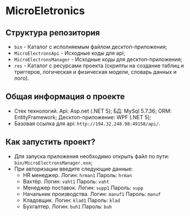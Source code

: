 # MicroEletronics

## Структура репозитория
* `bin` - Каталог с исполняемым файлом десктоп-приложения;
* `MicroElectronsApi` - Исходные коды для api;
* `MicroElectronsManager` - Исходные коды для десктоп-приложения;
* `res` - Каталог с ресурсами проекта (скрипты на создание таблиц и триггеров, логическая и физическая модели, словарь данных и лого).

## Общая информация о проекте
* Стек технологий. Api: Asp.net (.NET 5); БД: MySql 5.7.36; ORM: EntityFramework; Десктоп-приложение: WPF (.NET 5);
* Базовая ссылка для api: `http://194.32.248.98:49158/api/`.

## Как запустить проект?
* Для запуска приложения необходимо открыть файл по пути: `bin/MicroElectronsManager.exe`;
* При авторизации введите следующие данные:
    * HR менеджер. Логин: `hrman1` Пароль: `hrman`
    * Вахтёр. Логин: `vaht1` Пароль: `vaht`
    * Менеджер поставок. Логин: `supp1` Пароль: `supp`
    * Начальник производства. Логин: `manuf1` Пароль: `manuf`
    * Кладовщик. Логин: `klad1` Пароль: `klad`
    * Бухгалтер. Логин: `buh1` Пароль: `buh`